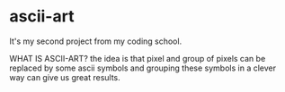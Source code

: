 # ascii-art

It's my second project from my coding school.

WHAT IS ASCII-ART?
the idea is that pixel and group of pixels can be replaced by some ascii symbols and grouping these symbols in a clever way can give us great results.
